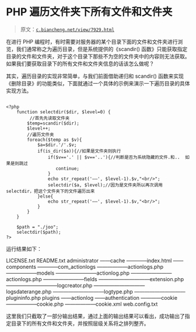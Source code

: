 # PHP 遍历文件夹下所有文件和文件夹

> 原文：[`c.biancheng.net/view/7929.html`](http://c.biancheng.net/view/7929.html)

在进行 PHP 编程时，有时需要对服务器的某个目录下面的文件和文件夹进行浏览，我们通常称之为遍历目录，但是系统提供的《scandir() 函数》只能获取指定目录的文件和文件夹，对于这个目录下那些不为空的文件夹中的内容则无法获取。如果我们要获取目录下的所有文件和文件夹信息的话该怎么做呢？

其实，遍历目录的实现非常简单，与我们前面借助递归和 scandir() 函数来实现《删除目录》的功能类似，下面就通过一个具体的示例来演示一下遍历目录的具体实现方法。

```

<?php
    function selectdir($dir, $level=0) {
         //首先先读取文件夹
        $temp=scandir($dir);
        $level++;
        //遍历文件夹
        foreach($temp as $v){
            $a=$dir.'/'.$v;
            if(is_dir($a)){//如果是文件夹则执行
                if($v=='.' || $v=='..'){//判断是否为系统隐藏的文件.和..  如果是则跳过
                   continue;
                }
                echo str_repeat('——', $level-1).$v,"<br/>";
                selectdir($a, $level);//因为是文件夹所以再次调用 selectdir，把这个文件夹下的文件遍历出来
            }else{
                echo str_repeat('——', $level-1).$v,"<br/>";
            }
        }
    }

    $path = "./joo";
    selectdir($path);
?>
```

运行结果如下：

LICENSE.txt
README.txt
administrator
——cache
————index.html
——components
————com_actionlogs
——————actionlogs.php
——————models
————————actionlog.php
————————actionlogs.php
————————fields
——————————extension.php
——————————logcreator.php
——————————logsdaterange.php
——————————logtype.php
——————————plugininfo.php
plugins
——actionlog
——authentication
————cookie
——————cookie.php
——————cookie.xml
web.config.txt

这里我们只截取了一部分输出结果，通过上面的输出结果可以看出，成功输出了指定目录下的所有文件和文件夹，并按照层级关系将之排列整齐。